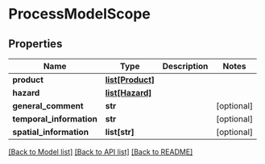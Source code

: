 # ProcessModelScope

## Properties
Name | Type | Description | Notes
------------ | ------------- | ------------- | -------------
**product** | [**list[Product]**](Product.md) |  | 
**hazard** | [**list[Hazard]**](Hazard.md) |  | 
**general_comment** | **str** |  | [optional] 
**temporal_information** | **str** |  | [optional] 
**spatial_information** | **list[str]** |  | [optional] 

[[Back to Model list]](../README.md#documentation-for-models) [[Back to API list]](../README.md#documentation-for-api-endpoints) [[Back to README]](../README.md)

